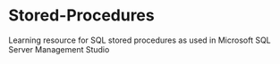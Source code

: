 # Stored-Procedures
Learning resource for SQL stored procedures as used in Microsoft SQL Server Management Studio
